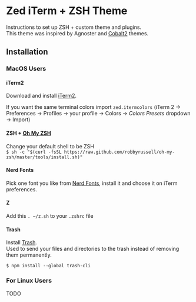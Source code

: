 # Zed iTerm + ZSH Theme

Instructions to set up ZSH + custom theme and plugins.  
This theme was inspired by Agnoster and [Cobalt2](https://github.com/wesbos/Cobalt2-iterm) themes.

## Installation

### MacOS Users

#### iTerm2
Download and install [iTerm2](https://www.iterm2.com/).

If you want the same terminal colors import ```zed.itermcolors``` (iTerm 2 -> Preferences -> Profiles -> your profile -> Colors -> *Colors Presets* dropdown -> Import)

#### ZSH + [Oh My ZSH](https://ohmyz.sh/)

Change your default shell to be ZSH  
```$ sh -c "$(curl -fsSL https://raw.github.com/robbyrussell/oh-my-zsh/master/tools/install.sh)"```


#### Nerd Fonts

Pick one font you like from [Nerd Fonts](https://nerdfonts.com/#home), install it and choose it on iTerm preferences.

#### Z

Add this ```. ~/z.sh``` to your ```.zshrc``` file

#### Trash
Install [Trash](https://github.com/sindresorhus/trash).  
Used to send your files and directories to the trash instead of removing them permanently.

```$ npm install --global trash-cli```


### For Linux Users

TODO
